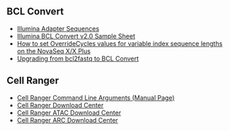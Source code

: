 BCL Convert
-------------
* [Illumina Adapter Sequences](https://support-docs.illumina.com/SHARE/AdapterSequences/Content/SHARE/AdapterSeq/Overview.htm)
* [Illumina BCL Convert v2.0 Sample Sheet](https://support-docs.illumina.com/APP/AppBCLConvert_v2_0/Content/APP/SampleSheets_swBCL_swBS_appBCL.htm)
* [How to set OverrideCycles values for variable index sequence lengths on the NovaSeq X/X Plus](https://knowledge.illumina.com/software/general/software-general-reference_material-list/000008935)
* [Upgrading from bcl2fastq to BCL Convert](https://knowledge.illumina.com/software/general/software-general-reference_material-list/000003710)

Cell Ranger
-----------
* [Cell Ranger Command Line Arguments (Manual Page)](https://www.10xgenomics.com/support/software/cell-ranger/latest/resources/cr-command-line-arguments)
* [Cell Ranger Download Center](https://www.10xgenomics.com/support/software/cell-ranger/downloads)
* [Cell Ranger ATAC Download Center](https://www.10xgenomics.com/support/software/cell-ranger-atac/downloads)
* [Cell Ranger ARC Download Center](https://www.10xgenomics.com/support/software/cell-ranger-arc/downloads)
